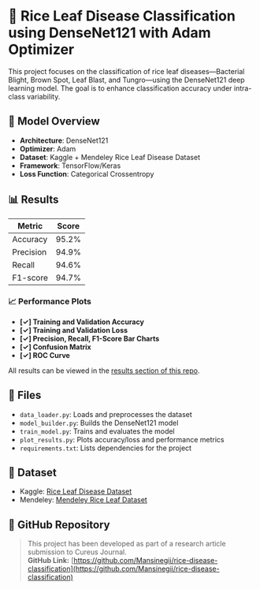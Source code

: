 # 🌾 Rice Leaf Disease Classification using DenseNet121 with Adam Optimizer

This project focuses on the classification of rice leaf diseases—Bacterial Blight, Brown Spot, Leaf Blast, and Tungro—using the DenseNet121 deep learning model. The goal is to enhance classification accuracy under intra-class variability.

## 🧠 Model Overview

- **Architecture**: DenseNet121
- **Optimizer**: Adam
- **Dataset**: Kaggle + Mendeley Rice Leaf Disease Dataset
- **Framework**: TensorFlow/Keras
- **Loss Function**: Categorical Crossentropy

## 📊 Results

| Metric         | Score   |
|----------------|---------|
| Accuracy       | 95.2%   |
| Precision      | 94.9%   |
| Recall         | 94.6%   |
| F1-score       | 94.7%   |

### 📈 Performance Plots

- **[✓] Training and Validation Accuracy**  
- **[✓] Training and Validation Loss**  
- **[✓] Precision, Recall, F1-Score Bar Charts**  
- **[✓] Confusion Matrix**  
- **[✓] ROC Curve**

All results can be viewed in the [results section of this repo](#📈-performance-plots).

## 📂 Files

- `data_loader.py`: Loads and preprocesses the dataset
- `model_builder.py`: Builds the DenseNet121 model
- `train_model.py`: Trains and evaluates the model
- `plot_results.py`: Plots accuracy/loss and performance metrics
- `requirements.txt`: Lists dependencies for the project

## 📎 Dataset

- Kaggle: [Rice Leaf Disease Dataset](https://www.kaggle.com/datasets/minhhuy2810/rice-leaf-disease-dataset)
- Mendeley: [Mendeley Rice Leaf Dataset](https://data.mendeley.com/datasets/ny3bpzv3m2/1)

## 🔗 GitHub Repository

> This project has been developed as part of a research article submission to Cureus Journal.  
> **GitHub Link:** [https://github.com/Mansinegii/rice-disease-classification](https://github.com/Mansinegii/rice-disease-classification)

